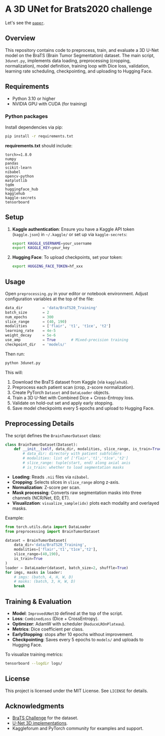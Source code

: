 # A 3D UNet for Brats2020 challenge

Let's see the [`paper`](https://github.com/dugoalberto/Tumor_Segmentation/blob/main/egpaper_final.pdf).

## Overview

This repository contains code to preprocess, train, and evaluate a 3D U-Net model on the BraTS (Brain Tumor Segmentation) dataset. The main script, `3dunet.py`, implements data loading, preprocessing (cropping, normalization), model definition, training loop with Dice loss, validation, learning rate scheduling, checkpointing, and uploading to Hugging Face.

## Requirements

* Python 3.10 or higher
* NVIDIA GPU with CUDA (for training)

### Python packages

Install dependencies via pip:

```bash
pip install -r requirements.txt
```

**requirements.txt** should include:

```
torch>=1.8.0
numpy
pandas
scikit-learn
nibabel
opencv-python
matplotlib
tqdm
huggingface_hub
kagglehub
kaggle-secrets
tensorboard
```

## Setup

1. **Kaggle authentication**: Ensure you have a Kaggle API token (`kaggle.json`) in `~/.kaggle/` or set up via `kaggle-secrets`:

   ```bash
   export KAGGLE_USERNAME=your_username
   export KAGGLE_KEY=your_key
   ```
2. **Hugging Face**: To upload checkpoints, set your token:

   ```bash
   export HUGGING_FACE_TOKEN=hf_xxx
   ```

## Usage

Open `preprocessing.py` in your editor or notebook environment. Adjust configuration variables at the top of the file:

```python
data_dir         = 'data/BraTS20_Training'
batch_size       = 2
num_epochs       = 300
slice_range      = (40, 190)
modalities       = ['flair', 't1', 't1ce', 't2']
learning_rate    = 4e-5
weight_decay     = 5e-6
use_amp          = True       # Mixed-precision training
checkpoint_dir   = 'models/'
```

Then run:

```bash
python 3dunet.py
```

This will:

1. Download the BraTS dataset from Kaggle (via `kagglehub`).
2. Preprocess each patient scan (crop, z-score normalization).
3. Create PyTorch `Dataset` and `DataLoader` objects.
4. Train a 3D U-Net with Combined Dice + Cross-Entropy loss.
5. Validate on hold-out set and apply early stopping.
6. Save model checkpoints every 5 epochs and upload to Hugging Face.

## Preprocessing Details

The script defines the `BrainTumorDataset` class:

```python
class BrainTumorDataset(Dataset):
    def __init__(self, data_dir, modalities, slice_range, is_train=True):
        # data_dir: directory with patient subfolders
        # modalities: list of ['flair','t1','t1ce','t2']
        # slice_range: tuple(start, end) along axial axis
        # is_train: whether to load segmentation masks
```

* **Loading**: Reads `.nii` files via `nibabel`.
* **Cropping**: Selects slices in `slice_range` along z-axis.
* **Normalization**: Z-score per scan.
* **Mask processing**: Converts raw segmentation masks into three channels (NCR/Net, ED, ET).
* **Visualization**: `visualize_sample(idx)` plots each modality and overlayed masks.

Example:

```python
from torch.utils.data import DataLoader
from preprocessing import BrainTumorDataset

dataset = BrainTumorDataset(
    data_dir='data/BraTS20_Training',
    modalities=['flair','t1','t1ce','t2'],
    slice_range=(40,190),
    is_train=True
)
loader = DataLoader(dataset, batch_size=2, shuffle=True)
for imgs, masks in loader:
    # imgs: (batch, 4, H, W, D)
    # masks: (batch, 3, H, W, D)
    break
```

## Training & Evaluation

* **Model**: `ImprovedUNet3D` defined at the top of the script.
* **Loss**: `CombinedLoss` (Dice + CrossEntropy).
* **Optimizer**: AdamW with scheduler (`ReduceLROnPlateau`).
* **Metrics**: Dice coefficient per class.
* **EarlyStopping**: stops after 10 epochs without improvement.
* **Checkpointing**: Saves every 5 epochs to `models/` and uploads to Hugging Face.

To visualize training metrics:

```bash
tensorboard --logdir logs/
```


## License

This project is licensed under the MIT License. See `LICENSE` for details.

## Acknowledgments

* [BraTS Challenge](https://www.med.upenn.edu/sbia/brats2018.html) for the dataset.
* [U-Net 3D implementations](https://arxiv.org/abs/1606.06650).
* Kaggleforum and PyTorch community for examples and support.
